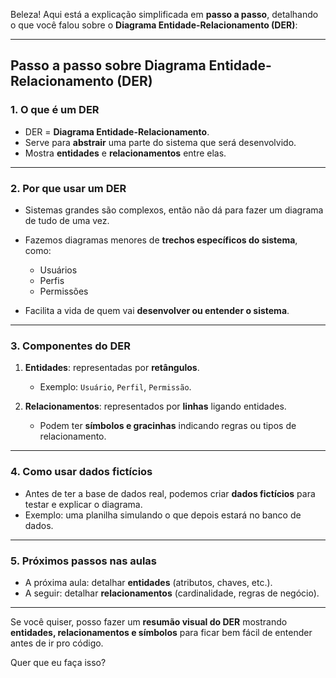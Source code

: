Beleza! Aqui está a explicação simplificada em **passo a passo**, detalhando o que você falou sobre o **Diagrama Entidade-Relacionamento (DER)**:

---

## **Passo a passo sobre Diagrama Entidade-Relacionamento (DER)**

### **1. O que é um DER**

* DER = **Diagrama Entidade-Relacionamento**.
* Serve para **abstrair** uma parte do sistema que será desenvolvido.
* Mostra **entidades** e **relacionamentos** entre elas.

---

### **2. Por que usar um DER**

* Sistemas grandes são complexos, então não dá para fazer um diagrama de tudo de uma vez.
* Fazemos diagramas menores de **trechos específicos do sistema**, como:

  * Usuários
  * Perfis
  * Permissões
* Facilita a vida de quem vai **desenvolver ou entender o sistema**.

---

### **3. Componentes do DER**

1. **Entidades**: representadas por **retângulos**.

   * Exemplo: `Usuário`, `Perfil`, `Permissão`.
2. **Relacionamentos**: representados por **linhas** ligando entidades.

   * Podem ter **símbolos e gracinhas** indicando regras ou tipos de relacionamento.

---

### **4. Como usar dados fictícios**

* Antes de ter a base de dados real, podemos criar **dados fictícios** para testar e explicar o diagrama.
* Exemplo: uma planilha simulando o que depois estará no banco de dados.

---

### **5. Próximos passos nas aulas**

* A próxima aula: detalhar **entidades** (atributos, chaves, etc.).
* A seguir: detalhar **relacionamentos** (cardinalidade, regras de negócio).

---

Se você quiser, posso fazer um **resumão visual do DER** mostrando **entidades, relacionamentos e símbolos** para ficar bem fácil de entender antes de ir pro código.

Quer que eu faça isso?
